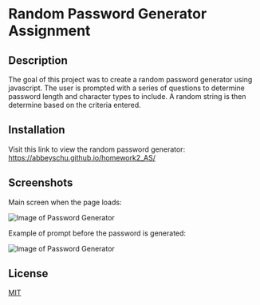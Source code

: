 # Random Password Generator Assignment

## Description
The goal of this project was to create a random password generator using javascript. The user is prompted with a series of questions to determine password length and character types to include. A random string is then determine based on the criteria entered.

## Installation

Visit this link to view the random password generator: https://abbeyschu.github.io/homework2_AS/

## Screenshots

Main screen when the page loads:

![Image of Password Generator](../Assets/Images/MainScreen.png)

Example of prompt before the password is generated:

![Image of Password Generator](../Assets/Images/ExamplePrompt.png)



## License 

[MIT](https://github.com/abbeyschu/homework3_AS/raw/main/assets/license.txt)